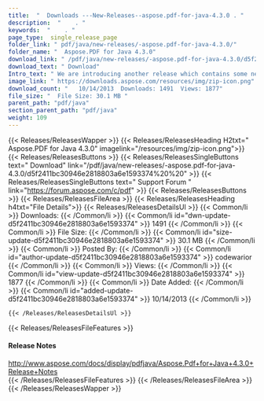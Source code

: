 ```yaml
---
title:  "  Downloads ---New-Releases--aspose.pdf-for-java-4.3.0 . " 
description:  "    . " 
keywords:  "    . " 
page_type:  single_release_page
folder_link: " pdf/java/new-releases/-aspose.pdf-for-java-4.3.0/"
folder_name: "  Aspose.PDF for Java 4.3.0"
download_link: " /pdf/java/new-releases/-aspose.pdf-for-java-4.3.0/d5f2411bc30946e2818803a6e1593374"
download_text: " Download"
Intro_text: " We are introducing another release which contains some new features and resoluti..."
image_link: " https://downloads.aspose.com/resources/img/zip-icon.png"
download_count: "   10/14/2013  Downloads: 1491  Views: 1877"
file_size: "  File Size: 30.1 MB "
parent_path: "pdf/java"
section_parent_path: "pdf/java"
weight: 109 
---
```


{{< Releases/ReleasesWapper >}}
  {{< Releases/ReleasesHeading H2txt="  Aspose.PDF for Java 4.3.0" imagelink="/resources/img/zip-icon.png">}}
  {{< Releases/ReleasesButtons >}}
    {{< Releases/ReleasesSingleButtons text=" Download" link="/pdf/java/new-releases/-aspose.pdf-for-java-4.3.0/d5f2411bc30946e2818803a6e1593374%20%20" >}}
    {{< Releases/ReleasesSingleButtons text=" Support Forum " link="https://forum.aspose.com/c/pdf" >}}
  {{< Releases/ReleasesButtons >}}
  {{< Releases/ReleasesFileArea >}}
    {{< Releases/ReleasesHeading h4txt="File Details">}}
    {{< Releases/ReleasesDetailsUl >}}
            {{< Common/li  >}} Downloads: {{< /Common/li >}} 
      {{< Common/li id="dwn-update-d5f2411bc30946e2818803a6e1593374" >}} 1491 {{< /Common/li >}} 
      {{< Common/li  >}} File Size: {{< /Common/li >}} 
      {{< Common/li id="size-update-d5f2411bc30946e2818803a6e1593374" >}} 30.1 MB {{< /Common/li >}} 
      {{< Common/li  >}} Posted By: {{< /Common/li >}} 
      {{< Common/li id="author-update-d5f2411bc30946e2818803a6e1593374" >}} codewarior {{< /Common/li >}} 
      {{< Common/li  >}} Views: {{< /Common/li >}} 
      {{< Common/li id="view-update-d5f2411bc30946e2818803a6e1593374" >}} 1877 {{< /Common/li >}} 
      {{< Common/li  >}} Date Added: {{< /Common/li >}} 
      {{< Common/li id="added-update-d5f2411bc30946e2818803a6e1593374" >}} 10/14/2013 {{< /Common/li >}} 

    {{< /Releases/ReleasesDetailsUl >}}

  {{< Releases/ReleasesFileFeatures >}}
      <h4>Release Notes</h4><div><a href="http://www.aspose.com/docs/display/pdfjava/Aspose.Pdf+for+Java+4.3.0+Release+Notes">http://www.aspose.com/docs/display/pdfjava/Aspose.Pdf+for+Java+4.3.0+Release+Notes</a></div>
  {{< /Releases/ReleasesFileFeatures >}}
 {{< /Releases/ReleasesFileArea >}}
{{< /Releases/ReleasesWapper >}}


